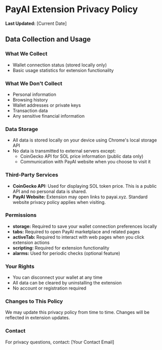 # PayAI Extension Privacy Policy

**Last Updated:** [Current Date]

## Data Collection and Usage

### What We Collect
- Wallet connection status (stored locally only)
- Basic usage statistics for extension functionality

### What We Don't Collect
- Personal information
- Browsing history
- Wallet addresses or private keys
- Transaction data
- Any sensitive financial information

### Data Storage
- All data is stored locally on your device using Chrome's local storage API
- No data is transmitted to external servers except:
  - CoinGecko API for SOL price information (public data only)
  - Communication with PayAI website when you choose to visit it

### Third-Party Services
- **CoinGecko API:** Used for displaying SOL token price. This is a public API and no personal data is shared.
- **PayAI Website:** Extension may open links to payai.xyz. Standard website privacy policy applies when visiting.

### Permissions
- **storage:** Required to save your wallet connection preferences locally
- **tabs:** Required to open PayAI marketplace and related pages
- **activeTab:** Required to interact with web pages when you click extension actions
- **scripting:** Required for extension functionality
- **alarms:** Used for periodic checks (optional feature)

### Your Rights
- You can disconnect your wallet at any time
- All data can be cleared by uninstalling the extension
- No account or registration required

### Changes to This Policy
We may update this privacy policy from time to time. Changes will be reflected in extension updates.

### Contact
For privacy questions, contact: [Your Contact Email]


